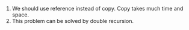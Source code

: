 1. We should use reference instead of copy. Copy takes much time and space.
2. This problem can be solved by double recursion.